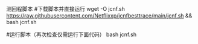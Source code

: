 测回程脚本
#下载脚本并直接运行
wget -O jcnf.sh https://raw.githubusercontent.com/Netflixxp/jcnfbesttrace/main/jcnf.sh && bash jcnf.sh


#运行脚本（再次检查仅需运行下面代码）
bash jcnf.sh
